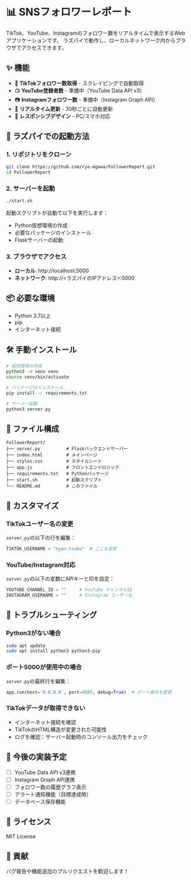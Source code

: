 # 📊 SNSフォロワーレポート

TikTok、YouTube、Instagramのフォロワー数をリアルタイムで表示するWebアプリケーションです。
ラズパイで動作し、ローカルネットワーク内からブラウザでアクセスできます。

## ✨ 機能

- 📱 **TikTokフォロワー数取得** - スクレイピングで自動取得
- 📺 **YouTube登録者数** - 準備中（YouTube Data API v3）
- 📷 **Instagramフォロワー数** - 準備中（Instagram Graph API）
- 🔄 **リアルタイム更新** - 30秒ごとに自動更新
- 🎨 **レスポンシブデザイン** - PC/スマホ対応

## 🚀 ラズパイでの起動方法

### 1. リポジトリをクローン

```bash
git clone https://github.com/ryo-mgawa/FollowerReport.git
cd FollowerReport
```

### 2. サーバーを起動

```bash
./start.sh
```

起動スクリプトが自動で以下を実行します：
- Python仮想環境の作成
- 必要なパッケージのインストール
- Flaskサーバーの起動

### 3. ブラウザでアクセス

- **ローカル**: http://localhost:5000
- **ネットワーク**: http://<ラズパイのIPアドレス>:5000

## 📦 必要な環境

- Python 3.7以上
- pip
- インターネット接続

## 🛠️ 手動インストール

```bash
# 仮想環境の作成
python3 -m venv venv
source venv/bin/activate

# パッケージのインストール
pip install -r requirements.txt

# サーバー起動
python3 server.py
```

## 📁 ファイル構成

```
FollowerReport/
├── server.py          # Flaskバックエンドサーバー
├── index.html         # メインページ
├── styles.css         # スタイルシート
├── app.js             # フロントエンドロジック
├── requirements.txt   # Pythonパッケージ
├── start.sh           # 起動スクリプト
└── README.md          # このファイル
```

## 🔧 カスタマイズ

### TikTokユーザー名の変更

`server.py`の以下の行を編集：

```python
TIKTOK_USERNAME = "nyan.tsubu"  # ここを変更
```

### YouTube/Instagram対応

`server.py`の以下の変数にAPIキーとIDを設定：

```python
YOUTUBE_CHANNEL_ID = ""     # YouTube チャンネルID
INSTAGRAM_USERNAME = ""     # Instagram ユーザー名
```

## 🐛 トラブルシューティング

### Python3がない場合

```bash
sudo apt update
sudo apt install python3 python3-pip
```

### ポート5000が使用中の場合

`server.py`の最終行を編集：

```python
app.run(host='0.0.0.0', port=8080, debug=True)  # ポート番号を変更
```

### TikTokデータが取得できない

- インターネット接続を確認
- TikTokのHTML構造が変更された可能性
- ログを確認：サーバー起動時のコンソール出力をチェック

## 📝 今後の実装予定

- [ ] YouTube Data API v3連携
- [ ] Instagram Graph API連携
- [ ] フォロワー数の履歴グラフ表示
- [ ] アラート通知機能（目標達成時）
- [ ] データベース保存機能

## 📄 ライセンス

MIT License

## 🤝 貢献

バグ報告や機能追加のプルリクエストを歓迎します！